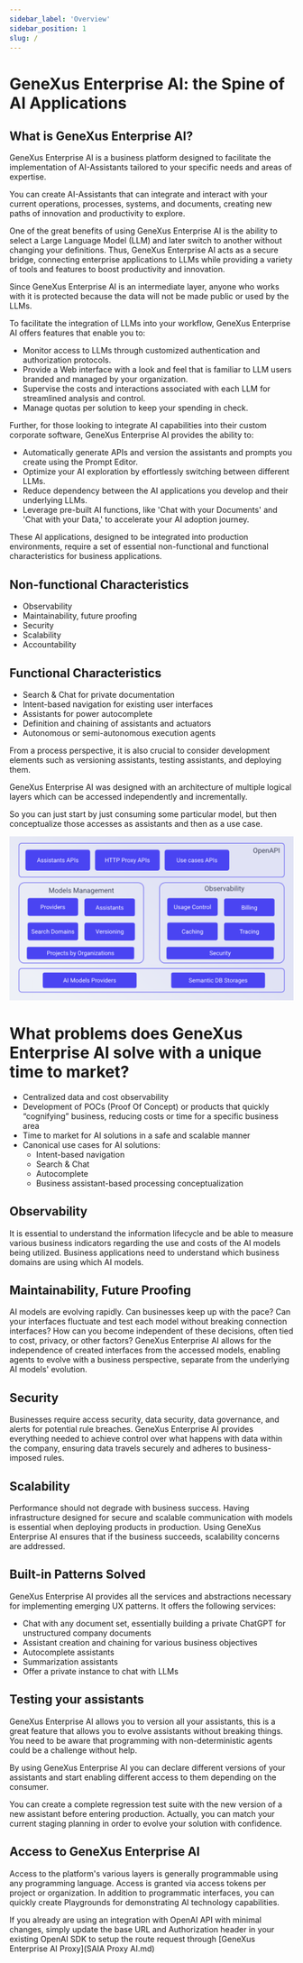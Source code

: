```yaml
---
sidebar_label: 'Overview'
sidebar_position: 1
slug: /
---
```

# GeneXus Enterprise AI: the Spine of AI  Applications

## What is GeneXus Enterprise AI?

GeneXus Enterprise AI is a business platform designed to facilitate the implementation of AI-Assistants tailored to your specific needs and areas of expertise.

You can create AI-Assistants that can integrate and interact with your current operations, processes, systems, and documents, creating new paths of innovation and productivity to explore.

One of the great benefits of using GeneXus Enterprise AI is the ability to select a Large Language Model (LLM) and later switch to another without changing your definitions. Thus, GeneXus Enterprise AI acts as a secure bridge, connecting enterprise applications to LLMs while providing a variety of tools and features to boost productivity and innovation.

Since GeneXus Enterprise AI is an intermediate layer, anyone who works with it is protected because the data will not be made public or used by the LLMs. 

To facilitate the integration of LLMs into your workflow, GeneXus Enterprise AI offers features that enable you to:
* Monitor access to LLMs through customized authentication and authorization protocols.
* Provide a Web interface with a look and feel that is familiar to LLM users branded and managed by your organization. 
* Supervise the costs and interactions associated with each LLM for streamlined analysis and control.
* Manage quotas per solution to keep your spending in check.

Further, for those looking to integrate AI capabilities into their custom corporate software, GeneXus Enterprise AI provides the ability to:
* Automatically generate APIs and version the assistants and prompts you create using the Prompt Editor. 
* Optimize your AI exploration by effortlessly switching between different LLMs.
* Reduce dependency between the AI applications you develop and their underlying LLMs.
* Leverage pre-built AI functions, like 'Chat with your Documents' and 'Chat with your Data,' to accelerate your AI adoption journey.


These AI applications, designed to be integrated into production environments, require a set of essential non-functional and functional characteristics for business applications. 


## Non-functional Characteristics 
- Observability 
- Maintainability, future proofing 
- Security 
- Scalability
- Accountability

## Functional Characteristics 
- Search & Chat for private documentation 
- Intent-based navigation for existing user interfaces 
- Assistants for power autocomplete 
- Definition and chaining of assistants and actuators 
- Autonomous or semi-autonomous execution agents 

From a process perspective, it is also crucial to consider development elements such as versioning assistants, testing assistants, and deploying them. 

GeneXus Enterprise AI was designed with an architecture of multiple logical layers which can be accessed independently and incrementally.

So you can just start by just consuming some particular model, but then conceptualize those accesses as assistants and then as a use case.

![image](../assets/images/GBrain-FunctionalCharacteristics.png)

# What problems does GeneXus Enterprise AI solve with a unique time to market? 

+ Centralized data and cost observability 
+ Development of POCs (Proof Of Concept) or products that quickly “cognifying” business, reducing costs or time for a specific business area 
+ Time to market for AI solutions in a safe and scalable manner 
+ Canonical use cases for AI solutions: 
  - Intent-based navigation 
  - Search & Chat 
  - Autocomplete 
  - Business assistant-based processing conceptualization 

## Observability 

It is essential to understand the information lifecycle and be able to measure various business indicators regarding the use and costs of the AI models being utilized. 
Business applications need to understand which business domains are using which AI models. 

## Maintainability, Future Proofing 

AI models are evolving rapidly. Can businesses keep up with the pace? Can your interfaces fluctuate and test each model without breaking connection interfaces? How can you become independent of these decisions, often tied to cost, privacy, or other factors? 
GeneXus Enterprise AI allows for the independence of created interfaces from the accessed models, enabling agents to evolve with a business perspective, separate from the underlying AI models' evolution. 

## Security 

Businesses require access security, data security, data governance, and alerts for potential rule breaches. GeneXus Enterprise AI provides everything needed to achieve control over what happens with data within the company, ensuring data travels securely and adheres to business-imposed rules. 

## Scalability 

Performance should not degrade with business success. Having infrastructure designed for secure and scalable communication with models is essential when deploying products in production. Using GeneXus Enterprise AI ensures that if the business succeeds, scalability concerns are addressed. 

## Built-in Patterns Solved 

GeneXus Enterprise AI provides all the services and abstractions necessary for implementing emerging UX patterns. It offers the following services: 

- Chat with any document set, essentially building a private ChatGPT for unstructured company documents 
- Assistant creation and chaining for various business objectives 
- Autocomplete assistants 
- Summarization assistants
- Offer a private instance to chat with LLMs 

## Testing your assistants

GeneXus Enterprise AI allows you to version all your assistants, this is a great feature that allows you to evolve assistants without breaking things.
You need to be aware that programming with non-deterministic agents could be a challenge without help.

By using GeneXus Enterprise AI you can declare different versions of your assistants and start enabling different access to them depending on the consumer.

You can create a complete regression test suite with the new version of a new assistant before entering production. Actually, you can match your current staging planning in order to evolve your solution with confidence.

## Access to GeneXus Enterprise AI 

Access to the platform's various layers is generally programmable using any programming language. Access is granted via access tokens per project or organization. 
In addition to programmatic interfaces, you can quickly create Playgrounds for demonstrating AI technology capabilities. 

If you already are using an integration with OpenAI API with minimal changes, simply update the base URL and Authorization header in your existing OpenAI SDK to setup the route request through [GeneXus Enterprise AI Proxy](SAIA Proxy AI.md)
